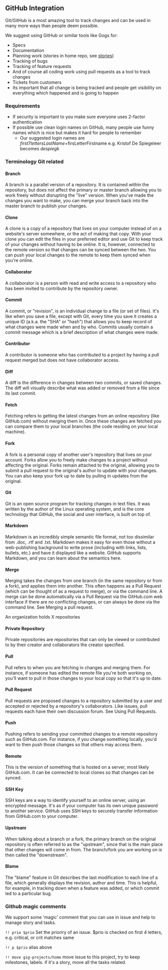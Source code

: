 ## GitHub Integration

Git/GitHub is a most amazing tool to track changes and can be used in many more ways than people deem possible.

We suggest using GitHub or similar tools like Gogs for:

* Specs
* Documentation
* Planning work \(stories in home repo, see [stories](stories.md)\)
* Tracking of bugs
* Tracking of feature requests
* And of course all coding work using pull requests as a tool to track changes
* Tickets from customers
* Its important that all change is being tracked and people get visibility on everything which happened and is going to happen

### Requirements

* If security is important to you make sure everyone uses 2-factor authentication
* If possible use clean login names on GitHub, many people use funny names which is nice but makes it hard for people to remember
  * Our suggested login names are  $first7lettersLastName+$firsLetterFirstname e.g. Kristof De Spiegeleer becomes _despiegk_


### Terminology Git related

#### Branch

A branch is a parallel version of a repository. It is contained within the repository, but does not affect the primary or master branch allowing you to work freely without disrupting the "live" version. When you've made the changes you want to make, you can merge your branch back into the master branch to publish your changes.

#### Clone

A clone is a copy of a repository that lives on your computer instead of on a website's server somewhere, or the act of making that copy. With your clone you can edit the files in your preferred editor and use Git to keep track of your changes without having to be online. It is, however, connected to the remote version so that changes can be synced between the two. You can push your local changes to the remote to keep them synced when you're online.

#### Collaborator

A collaborator is a person with read and write access to a repository who has been invited to contribute by the repository owner.

#### Commit

A commit, or "revision", is an individual change to a file \(or set of files\). It's like when you save a file, except with Git, every time you save it creates a unique ID \(a.k.a. the "SHA" or "hash"\) that allows you to keep record of what changes were made when and by who. Commits usually contain a commit message which is a brief description of what changes were made.

#### Contributor

A contributor is someone who has contributed to a project by having a pull request merged but does not have collaborator access.

#### Diff

A diff is the difference in changes between two commits, or saved changes. The diff will visually describe what was added or removed from a file since its last commit.

#### Fetch

Fetching refers to getting the latest changes from an online repository \(like GitHub.com\) without merging them in. Once these changes are fetched you can compare them to your local branches \(the code residing on your local machine\).

#### Fork

A fork is a personal copy of another user's repository that lives on your account. Forks allow you to freely make changes to a project without affecting the original. Forks remain attached to the original, allowing you to submit a pull request to the original's author to update with your changes. You can also keep your fork up to date by pulling in updates from the original.

#### Git

Git is an open source program for tracking changes in text files. It was written by the author of the Linux operating system, and is the core technology that GitHub, the social and user interface, is built on top of.

#### Markdown

Markdown is an incredibly simple semantic file format, not too dissimilar from .doc, .rtf and .txt. Markdown makes it easy for even those without a web-publishing background to write prose \(including with links, lists, bullets, etc.\) and have it displayed like a website. GitHub supports Markdown, and you can learn about the semantics here.

#### Merge

Merging takes the changes from one branch \(in the same repository or from a fork\), and applies them into another. This often happens as a Pull Request \(which can be thought of as a request to merge\), or via the command line. A merge can be done automatically via a Pull Request via the GitHub.com web interface if there are no conflicting changes, or can always be done via the command line. See Merging a pull request.

An organization holds X repositories

#### Private Repository

Private repositories are repositories that can only be viewed or contributed to by their creator and collaborators the creator specified.

#### Pull

Pull refers to when you are fetching in changes and merging them. For instance, if someone has edited the remote file you're both working on, you'll want to pull in those changes to your local copy so that it's up to date.

#### Pull Request

Pull requests are proposed changes to a repository submitted by a user and accepted or rejected by a repository's collaborators. Like issues, pull requests each have their own discussion forum. See Using Pull Requests.

#### Push

Pushing refers to sending your committed changes to a remote repository such as GitHub.com. For instance, if you change something locally, you'd want to then push those changes so that others may access them.

#### Remote

This is the version of something that is hosted on a server, most likely GitHub.com. It can be connected to local clones so that changes can be synced.

#### SSH Key

SSH keys are a way to identify yourself to an online server, using an encrypted message. It's as if your computer has its own unique password to another service. GitHub uses SSH keys to securely transfer information from GitHub.com to your computer.

#### Upstream

When talking about a branch or a fork, the primary branch on the original repository is often referred to as the "upstream", since that is the main place that other changes will come in from. The branch\/fork you are working on is then called the "downstream".

#### Blame

The "blame" feature in Git describes the last modification to each line of a file, which generally displays the revision, author and time. This is helpful, for example, in tracking down when a feature was added, or which commit led to a particular bug.

### Github magic comments

We support some 'magic' comment that you can use in issue and help to manage story and tasks.

`!! prio $prio` Set the prioriry of an issue. $prio is checked on first 4 letters, e.g. critical, or crit matches same

`!! p $prio` alias above

`!! move gig-projects/home` move issue to this project, try to keep milestones, labels. if it's a story, move all the tasks related.
